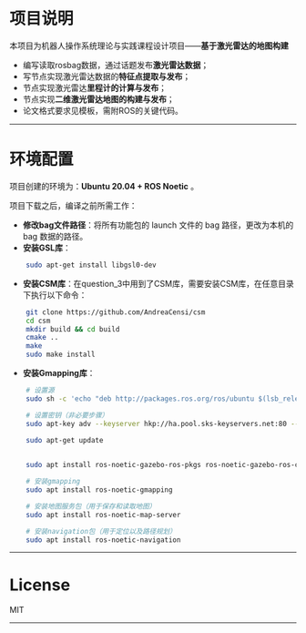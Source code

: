 # 项目说明

本项目为机器人操作系统理论与实践课程设计项目——**基于激光雷达的地图构建**

- 编写读取rosbag数据，通过话题发布**激光雷达数据**；
- 写节点实现激光雷达数据的**特征点提取与发布**；
- 节点实现激光雷达**里程计的计算与发布**；
- 节点实现**二维激光雷达地图的构建与发布**；
- 论文格式要求见模板，需附ROS的关键代码。

---

# 环境配置

项目创建的环境为：**Ubuntu 20.04 + ROS Noetic** 。

项目下载之后，编译之前所需工作：

- **修改bag文件路径**：将所有功能包的 launch 文件的 bag 路径，更改为本机的 bag 数据的路径。
- **安装GSL库**：
```bash
    sudo apt-get install libgsl0-dev
```
- **安装CSM库**：在question_3中用到了CSM库，需要安装CSM库，在任意目录下执行以下命令：
```bash
    git clone https://github.com/AndreaCensi/csm
    cd csm
    mkdir build && cd build
    cmake ..
    make
    sudo make install

```

- **安装Gmapping库**：

```bash
    # 设置源
    sudo sh -c 'echo "deb http://packages.ros.org/ros/ubuntu $(lsb_release -sc) main" > /etc/apt/sources.list.d/ros-latest.list'

    # 设置密钥（非必要步骤）
    sudo apt-key adv --keyserver hkp://ha.pool.sks-keyservers.net:80 --recv-key 421C365BD9FF1F717815A3895523BAEEB01FA116

    sudo apt-get update

    
    sudo apt install ros-noetic-gazebo-ros-pkgs ros-noetic-gazebo-ros-control

    # 安装gmapping
    sudo apt install ros-noetic-gmapping

    # 安装地图服务包（用于保存和读取地图）
    sudo apt install ros-noetic-map-server

    # 安装navigation包（用于定位以及路径规划）
    sudo apt install ros-noetic-navigation

```



---

# License

MIT

---
